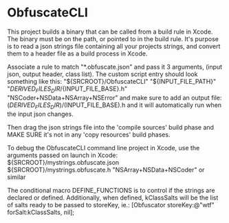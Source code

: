 # ObfuscateCLI

This project builds a binary that can be called from a build rule in Xcode. The binary must be on the path, or pointed to in the build rule.
It's purpose is to read a json strings file containing all your projects strings, and convert them to a header file as a build process in Xcode.

Associate a rule to match "*.obfuscate.json" and pass it 3 arguments, (input json, output header, class list). 
The custom script entry should look something like this:
   "${SRCROOT}/ObfuscateCLI" "${INPUT_FILE_PATH}" "${DERIVED_FILES_DIR}/${INPUT_FILE_BASE}.h" "NSCoder+NSData+NSArray+NSError"
and make sure to add an output file:
   $(DERIVED_FILES_DIR)/$(INPUT_FILE_BASE).h
and it will automatically run when the input json changes.

Then drag the json strings file into the 'compile sources' build phase and MAKE SURE it's not in any 'copy resources' build phases.

To debug the ObfuscateCLI command line project in Xcode, use the arguments passed on launch in Xcode:
${SRCROOT}/mystrings.obfuscate.json ${SRCROOT}/mystrings.obfuscate.h "NSArray+NSData+NSCoder"
or similar

The conditional macro DEFINE_FUNCTIONS is to control if the strings are declared or defined. Additionally, when defined, kClassSalts will be the list of salts ready to be passed to storeKey, ie.:
[Obfuscator storeKey:@"wtf" forSalt:kClassSalts, nil];

